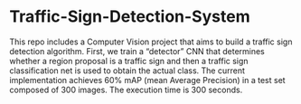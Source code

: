 # Traffic-Sign-Detection-System

This repo includes a Computer Vision project that aims to build a traffic sign detection algorithm. First, we train a “detector” CNN that determines whether a region proposal is a traffic sign and then a traffic sign classification net is used to obtain the actual class. The current implementation achieves 60% mAP (mean Average Precision) in a test set composed of 300 images. The execution time is 300 seconds.
